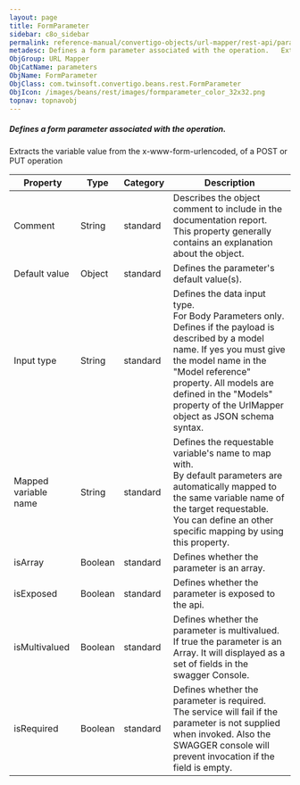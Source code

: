 ```yaml
---
layout: page
title: FormParameter
sidebar: c8o_sidebar
permalink: reference-manual/convertigo-objects/url-mapper/rest-api/parameters/formparameter/
metadesc: Defines a form parameter associated with the operation.   Extracts the variable value from the x-www-form-urlencoded, of a POST or PUT operation  
ObjGroup: URL Mapper
ObjCatName: parameters
ObjName: FormParameter
ObjClass: com.twinsoft.convertigo.beans.rest.FormParameter
ObjIcon: /images/beans/rest/images/formparameter_color_32x32.png
topnav: topnavobj
---
```

##### Defines a form parameter associated with the operation. 

Extracts the variable value from the x-www-form-urlencoded, of a POST or PUT operation  

Property | Type | Category | Description
--- | --- | --- | ---
Comment | String | standard | Describes the object comment to include in the documentation report.<br/>This property generally contains an explanation about the object.
Default value | Object | standard | Defines the parameter's default value(s).<br/>
Input type | String | standard | Defines the data input type.<br/>For Body Parameters only. Defines if the payload is described by a model name. If yes you must give the model name in the "Model reference" property. All models are defined in the "Models" property of the UrlMapper object as JSON schema syntax.
Mapped variable name | String | standard | Defines the requestable variable's name to map with.<br/>By default parameters are automatically mapped to the same variable name of the target requestable. You can define an other specific mapping by using this property.
isArray | Boolean | standard | Defines whether the parameter is an array.<br/>
isExposed | Boolean | standard | Defines whether the parameter is exposed to the api.<br/>
isMultivalued | Boolean | standard | Defines whether the parameter is multivalued.<br/>If true the parameter is an Array. It will displayed as a set of fields in the swagger Console.
isRequired | Boolean | standard | Defines whether the parameter is required.<br/>The service will fail if the parameter is not supplied when invoked. Also the SWAGGER console will prevent invocation if the field is empty.

